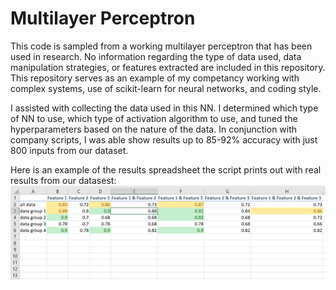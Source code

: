 # Multilayer Perceptron #

This code is sampled from a working multilayer perceptron that has been used in research. No information regarding the type of data used, data manipulation strategies, or features extracted are included in this repository. This repository serves as an example of my competancy working with complex systems, use of scikit-learn for neural networks, and coding style.

I assisted with collecting the data used in this NN. I determined which type of NN to use, which type of activation algorithm to use, and tuned the hyperparameters based on the nature of the data. In conjunction with company scripts, I was able show results up to 85-92% accuracy with just 800 inputs from our dataset.

Here is an example of the results spreadsheet the script prints out with real results from our datasest:
![results example](https://github.com/reganwillis/Multilayer-Perceptron/blob/main/results%20example.png)
